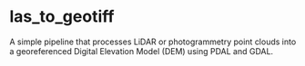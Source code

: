 # las_to_geotiff
A simple pipeline that processes LiDAR or photogrammetry point clouds into a georeferenced Digital Elevation Model (DEM) using PDAL and GDAL.
